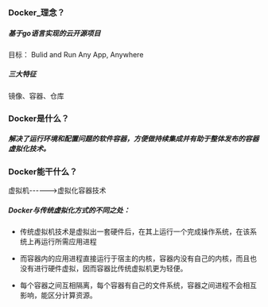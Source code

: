 ### Docker_理念？

#####  基于go语言实现的云开源项目

目标： Bulid and Run Any App, Anywhere

##### 三大特征

镜像、容器、仓库



### Docker是什么？

##### 解决了运行环境和配置问题的软件*容器*，方便做持续集成并有助于整体发布的容器虚拟化技术。



### Docker能干什么？

虚拟机------>虚拟化容器技术

##### Docker与传统虚拟化方式的不同之处：

* 传统虚拟机技术是虚拟出一套硬件后，在其上运行一个完成操作系统，在该系统上再运行所需应用进程
* 而容器内的应用进程直接运行于宿主的内核，容器内没有自己的内核，而且也没有进行硬件虚拟，因而容器比传统虚拟机更为轻便。

* 每个容器之间互相隔离，每个容器有自己的文件系统，容器之间进程不会相互影响，能区分计算资源。













